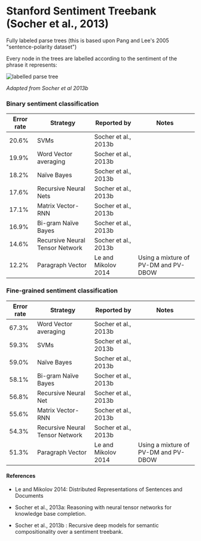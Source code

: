 Stanford Sentiment Treebank (Socher et al., 2013)
==========================

Fully labeled parse trees (this is based upon Pang and Lee's 2005 "sentence-polarity dataset")

Every node in the trees are labelled according to the sentiment of the phrase it represents:

![labelled parse tree](http://i.imgur.com/cHp7pjT.png)

*Adapted from Socher et al 2013b*


### Binary sentiment classification

| Error rate |  Strategy | Reported by | Notes |
|------------|-----------|-------------|-------|
| 20.6%      | SVMs | Socher et al., 2013b |  |
| 19.9%      | Word Vector averaging | Socher et al., 2013b | |
| 18.2%      | Naïve Bayes | Socher et al., 2013b | |
| 17.6%      | Recursive Neural Nets | Socher et al., 2013b | |
| 17.1%      | Matrix Vector-RNN | Socher et al., 2013b | |
| 16.9%      | Bi-gram Naïve Bayes | Socher et al., 2013b | |
| 14.6%      | Recursive Neural Tensor Network | Socher et al., 2013b | |
| 12.2%      | Paragraph Vector | Le and Mikolov 2014 | Using a mixture of PV-DM and PV-DBOW |

### Fine-grained sentiment classification

| Error rate |  Strategy | Reported by | Notes |
|------------|-----------|-------------|-------|
| 67.3%      | Word Vector averaging | Socher et al., 2013b |  |
| 59.3%      | SVMs | Socher et al., 2013b | |
| 59.0%      | Naïve Bayes | Socher et al., 2013b | |
| 58.1%      | Bi-gram Naïve Bayes | Socher et al., 2013b | |
| 56.8%      | Recursive Neural Net | Socher et al., 2013b | |
| 55.6%      | Matrix Vector-RNN | Socher et al., 2013b | |
| 54.3%      | Recursive Neural Tensor Network | Socher et al., 2013b | |
| 51.3%      | Paragraph Vector | Le and Mikolov 2014 | Using a mixture of PV-DM and PV-DBOW |

#### References

- Le and Mikolov 2014: Distributed Representations of Sentences and Documents

- Socher et al., 2013a: Reasoning with neural tensor networks for knowledge base completion.

- Socher et al., 2013b : Recursive deep models for semantic compositionality over a sentiment treebank.